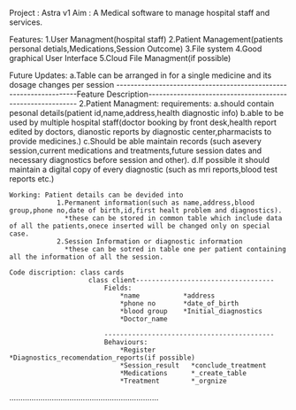 Project : Astra v1
Aim : A Medical software to manage hospital staff and services.

Features: 1.User Managment(hospital staff)
          2.Patient Management(patients personal detials,Medications,Session Outcome)
          3.File system
          4.Good graphical User Interface
          5.Cloud File Managment(if possible)

Future Updates:
                a.Table can be arranged in for a single medicine and its dosage changes per session
-------------------------------------------------------------------Feature Description----------------------------------------------------------
2.Patient Managment:
    requirements: a.should contain pesonal details(patient id,name,address,health diagnostic info) 
                  b.able to be used by multiple hospital staff(doctor booking by front desk,health report edited by doctors,
                                                              dianostic reports by diagnostic center,pharmacists to provide 
                                                              medicines.)
                  c.Should be able maintain records (such asevery session,current medications and treatments,future session 
                                                    dates and necessary diagnostics before session and other).
                  d.If possible it should maintain a digital copy of every diagnostic (such as mri reports,blood test reports etc.)
    
    Working: Patient details can be devided into 
                1.Permanent information(such as name,address,blood group,phone no,date of birth,id,first healt problem and diagnostics).
                  *these can be stored in common table which include data of all the patients,onece inserted will be changed only on special case.
                2.Session Information or diagnostic information
                  *these can be sotred in table one per patient containing all the information of all the session.
    
    Code discription: class cards
                        class client-----------------------------------
                            Fields:
                                *name           *address
                                *phone no       *date_of_birth
                                *blood group    *Initial_diagnostics
                                *Doctor_name
       
                            -------------------------------------------
                            Behaviours:
                                *Register         *Diagnostics_recomendation_reports(if possible)
                                *Session_result   *conclude_treatment
                                *Medications      *_create_table
                                *Treatment        *_orgnize

    

...................................................................
